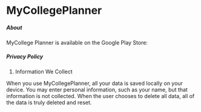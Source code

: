 # MyCollegePlanner
##### About
MyCollege Planner is available on the Google Play Store:

##### Privacy Policy
1. Information We Collect

When you use MyCollegePlanner, all your data is saved locally on your device. You may enter personal information, such as your name, but that information is not collected. When the user chooses to delete all data, all of the data is truly deleted and reset.
